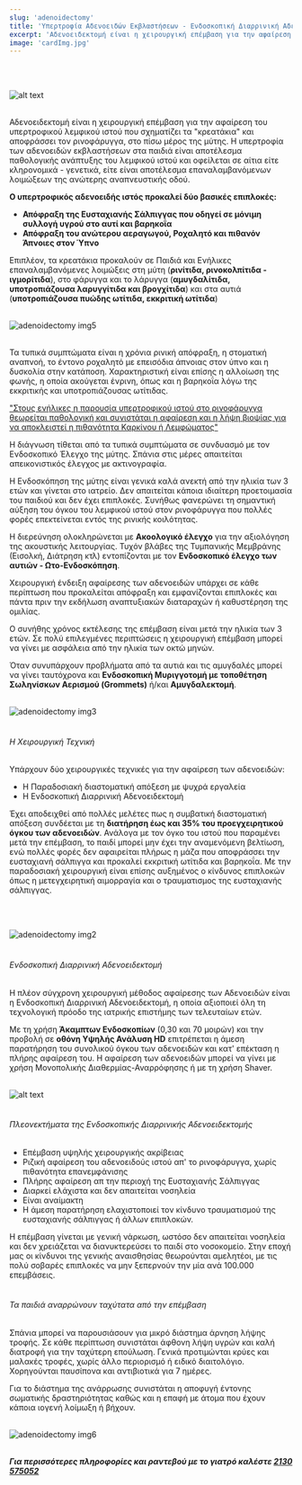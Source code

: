 ```yaml
---
slug: 'adenoidectomy'
title: 'Υπερτροφία Αδενοειδών Εκβλαστήσεων - Ενδοσκοπική Διαρρινική Αδενοειδεκτομή'
excerpt: 'Αδενοειδεκτομή είναι η χειρουργική επέμβαση για την αφαίρεση του υπερτροφικού λεμφικού ιστού που σχηματίζει τα "κρεατάκια".'
image: 'cardImg.jpg'
---
```

<br/>
<br/>

![alt text](cardImg.jpg)
<br/>
<br/>

Αδενοειδεκτομή είναι η χειρουργική επέμβαση για την αφαίρεση του υπερτροφικού λεμφικού ιστού που σχηματίζει τα "κρεατάκια" και αποφράσσει τον ρινοφάρυγγα, στο πίσω μέρος της μύτης.
Η υπερτροφία των αδενοειδών εκβλαστήσεων στα παιδιά είναι αποτέλεσμα παθολογικής ανάπτυξης του λεμφικού ιστού και οφείλεται σε αίτια είτε κληρονομικά - γενετικά, είτε είναι αποτέλεσμα επαναλαμβανόμενων λοιμώξεων της ανώτερης αναπνευστικής οδού. 

**Ο υπερτροφικός αδενοειδής ιστός προκαλεί δύο βασικές επιπλοκές:**
* **Απόφραξη της Ευσταχιανής Σάλπιγγας που οδηγεί σε μόνιμη συλλογή υγρού στο αυτί και βαρηκοΐα**
* **Απόφραξη του ανώτερου αεραγωγού, Ροχαλητό και πιθανόν Άπνοιες στον Ύπνο**

Επιπλέον, τα κρεατάκια προκαλούν σε Παιδιά και Ενήλικες επαναλαμβανόμενες λοιμώξεις στη μύτη (**ρινίτιδα, ρινοκολπίτιδα - ιγμορίτιδα**), στο φάρυγγα και το λάρυγγα (**αμυγδαλίτιδα, υποτροπιάζουσα λαρυγγίτιδα και βρογχίτιδα**) και στα αυτιά (**υποτροπιάζουσα πυώδης ωτίτιδα, εκκριτική ωτίτιδα**)
<br/>
<br/>

![adenoidectomy img5](img5.jpg)
<br/>
<br/>


Τα τυπικά συμπτώματα είναι η χρόνια ρινική απόφραξη, η στοματική αναπνοή, το έντονο ροχαλητό με επεισόδια άπνοιας στον ύπνο και η δυσκολία στην κατάποση. Χαρακτηριστική είναι επίσης η αλλοίωση της φωνής, η οποία ακούγεται ένρινη, όπως και η βαρηκοΐα λόγω της εκκριτικής και υποτροπιάζουσας ωτίτιδας. 

<u>"Στους ενήλικες η παρουσία υπερτροφικού ιστού στο ρινοφάρυγγα θεωρείται παθολογική και συνιστάται η αφαίρεση και η λήψη βιοψίας για να αποκλειστεί η πιθανότητα Καρκίνου ή Λεμφώματος"</u>

Η διάγνωση τίθεται από τα τυπικά συμπτώματα σε συνδυασμό με τον Ενδοσκοπικό Έλεγχο της μύτης. Σπάνια στις μέρες απαιτείται απεικονιστικός έλεγχος με ακτινογραφία.

Η Ενδοσκόπηση της μύτης είναι γενικά καλά ανεκτή από την ηλικία των 3 ετών και γίνεται στο ιατρείο. Δεν απαιτείται κάποια ιδιαίτερη προετοιμασία του παιδιού και δεν έχει επιπλοκές. Συνήθως φανερώνει τη σημαντική αύξηση του όγκου του λεμφικού ιστού στον ρινοφάρυγγα που πολλές φορές επεκτείνεται εντός της ρινικής κοιλότητας.

Η διερεύνηση ολοκληρώνεται με **Ακοολογικό έλεγχο** για την αξιολόγηση της ακουστικής λειτουργίας. Τυχόν βλάβες της Τυμπανικής Μεμβράνης (Εισολκή, Διάτρηση κτλ) εντοπίζονται με τον **Ενδοσκοπικό έλεγχο των αυτιών - Ωτο-Ενδοσκόπηση**.

Χειρουργική ένδειξη αφαίρεσης των αδενοειδών υπάρχει σε κάθε περίπτωση που προκαλείται απόφραξη και εμφανίζονται επιπλοκές και πάντα πριν την εκδήλωση αναπτυξιακών διαταραχών ή καθυστέρηση της ομιλίας.

Ο συνήθης χρόνος εκτέλεσης της επέμβαση είναι μετά την ηλικία των 3 ετών. Σε πολύ επιλεγμένες περιπτώσεις η χειρουργική επέμβαση μπορεί να γίνει με ασφάλεια από την ηλικία των οκτώ μηνών.

Όταν συνυπάρχουν προβλήματα από τα αυτιά και τις αμυγδαλές μπορεί να γίνει ταυτόχρονα και **Ενδοσκοπική Μυριγγοτομή με τοποθέτηση Σωληνίσκων Αερισμού (Grommets)** ή/και **Αμυγδαλεκτομή**.
<br/>
<br/>

![adenoidectomy img3](img3.jpg)
<br/>
<br/>

###### Η Χειρουργική Τεχνική

Υπάρχουν δύο χειρουργικές τεχνικές για την αφαίρεση των αδενοειδών:
* Η Παραδοσιακή διαστοματική απόξεση με ψυχρά εργαλεία
* Η Ενδοσκοπική Διαρρινική Αδενοειδεκτομή

Έχει αποδειχθεί από πολλές μελέτες πως η συμβατική διαστοματική απόξεση συνδέεται με τη **διατήρηση έως και 35% του προεγχειρητικού όγκου των αδενοειδών**. Ανάλογα με τον όγκο του ιστού που παραμένει μετά την επέμβαση, το παιδί μπορεί μην έχει την αναμενόμενη βελτίωση, ενώ πολλές φορές δεν αφαιρείται πλήρως η μάζα που αποφράσσει την ευσταχιανή σάλπιγγα και προκαλεί εκκριτική ωτίτιδα και βαρηκοΐα. Με την παραδοσιακή χειρουργική είναι επίσης αυξημένος ο κίνδυνος επιπλοκών όπως η μετεγχειρητική αιμορραγία και ο τραυματισμος της ευσταχιανής σάλπιγγας.

<br/>
<br/>

![adenoidectomy img2](img2.jpg)
<br/>
<br/>

###### Ενδοσκοπική Διαρρινική Αδενοειδεκτομή

Η πλέον σύγχρονη χειρουργική μέθοδος αφαίρεσης των Αδενοειδών είναι η Ενδοσκοπική Διαρρινική Αδενοειδεκτομή, η οποία αξιοποιεί όλη τη τεχνολογική πρόοδο της ιατρικής επιστήμης των τελευταίων ετών.

Με τη χρήση **Άκαμπτων Ενδοσκοπίων** (0,30 και 70 μοιρών) και την προβολή σε **οθόνη Υψηλής Ανάλυση HD** επιτρέπεται η άμεση παρατήρηση του συνολικού όγκου των αδενοειδών και κατ' επέκταση η πλήρης αφαίρεση του. Η αφαίρεση των αδενοειδών μπορεί να γίνει με χρήση Μονοπολικής Διαθερμίας-Αναρρόφησης ή με τη χρήση Shaver.
<br/>
<br/>

![alt text](img4.jpg)
<br/>
<br/>

###### Πλεονεκτήματα της Ενδοσκοπικής Διαρρινικής Αδενοειδεκτομής

* Επέμβαση υψηλής χειρουργικής ακρίβειας 
* Ριζική αφαίρεση του αδενοειδούς ιστού απ' το ρινοφάρυγγα, χωρίς πιθανότητα επανεμφάνισης
* Πλήρης αφαίρεση απ την περιοχή της Ευσταχιανής Σάλπιγγας 
* Διαρκεί ελάχιστα και δεν απαιτείται νοσηλεία 
* Είναι αναίμακτη
* Η άμεση παρατήρηση ελαχιστοποιεί τον κίνδυνο τραυματισμού της ευσταχιανής σάλπιγγας ή άλλων επιπλοκών.

Η επέμβαση γίνεται με γενική νάρκωση, ωστόσο δεν απαιτείται νοσηλεία και δεν χρειάζεται να διανυκτερεύσει το παιδί στο νοσοκομείο. Στην εποχή μας οι κίνδυνοι της γενικής αναισθησίας θεωρούνται αμελητέοι, με τις πολύ σοβαρές επιπλοκές να μην ξεπερνούν την μία ανά 100.000 επεμβάσεις.
<br/>
<br/>

###### Τα παιδιά αναρρώνουν ταχύτατα από την επέμβαση

Σπάνια μπορεί να παρουσιάσουν για μικρό διάστημα άρνηση λήψης τροφής. Σε κάθε περίπτωση συνιστάται άφθονη λήψη υγρών και καλή διατροφή για την ταχύτερη επούλωση. Γενικά προτιμώνται κρύες και μαλακές τροφές, χωρίς άλλο περιορισμό ή ειδικό διαιτολόγιο. Χορηγούνται παυσίπονα και αντιβιοτικά για 7 ημέρες. 

Για το διάστημα της ανάρρωσης συνιστάται η αποφυγή έντονης σωματικής δραστηριότητας καθώς και η επαφή με άτομα που έχουν κάποια ιογενή λοίμωξη ή βήχουν.
<br/>
<br/>

![adenoidectomy img6](img6.jpg)
<br/>
<br/>

***Για περισσότερες πληροφορίες και ραντεβού με το γιατρό καλέστε [2130 575052](tel:2130575052 "2130 575052")***